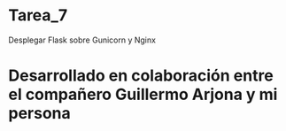 # Tarea_7
Desplegar Flask sobre Gunicorn y Nginx


# Desarrollado en colaboración entre el compañero Guillermo Arjona y mi persona
